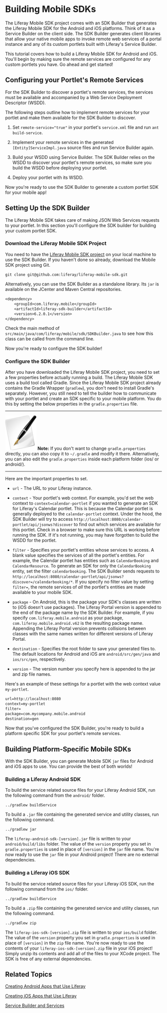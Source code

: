 # Building Mobile SDKs [](id=building-mobile-sdks)

The Liferay Mobile SDK project comes with an SDK Builder that generates the 
Liferay Mobile SDK for the Android and iOS platforms. Think of it as a Service
Builder on the client side. The SDK Builder generates client libraries that 
allow your native mobile apps to invoke remote web services of a portal instance 
and any of its custom portlets built with Liferay's Service Builder. 

This tutorial covers how to build a Liferay Mobile SDK for Android and iOS. 
You'll begin by making sure the remote services are configured for any custom 
portlets you have. Go ahead and get started! 

<!-- Add links to Service Builder tutorials once they exist. -Nick -->

## Configuring your Portlet's Remote Services 

For the SDK Builder to discover a portlet's remote services, the services must 
be available and accompanied by a Web Service Deployment Descriptor (WSDD). 

<!--
If you're in the process of developing the portlet, see [Generating Your Service
Layer](http://www.liferay.com/documentation/liferay-portal/6.2/development/-/ai/generating-your-service-layer-liferay-portal-6-2-dev-guide-04-en)
for in-depth instructions on implementing remote services.
-->

The following steps outline how to implement remote services for your portlet 
and make them available for the SDK Builder to discover. 

1. Set `remote-service="true"` in your portlet's `service.xml` file and run 
   `ant build-service`.

2. Implement your remote services in the generated `[Entity]ServiceImpl.java` 
   source files and run Service Builder again. 

3. Build your WSDD using Service Builder. The SDK Builder relies on the WSDD 
   to discover your portlet's remote services, so make sure you build the WSDD 
   before deploying your portlet. 

4. Deploy your portlet with its WSDD.

Now you're ready to use the SDK Builder to generate a custom portlet SDK for 
your mobile app! 

## Setting Up the SDK Builder  

The Liferay Mobile SDK takes care of making JSON Web Services 
requests to your portlet. In this section you'll configure the SDK builder for 
building your custom portlet SDK. 

### Download the Liferay Mobile SDK Project 

You need to have the [Liferay Mobile SDK project](https://github.com/liferay/liferay-mobile-sdk) on your local machine to use 
the SDK Builder. If you haven't done so already, download the Mobile SDK project 
using Git.

	git clone git@github.com:liferay/liferay-mobile-sdk.git

Alternatively, you can use the SDK Builder as a standalone library. Its `jar` is 
available on the JCenter and Maven Central repositories. 

	<dependency>
		<groupId>com.liferay.mobile</groupId>
		<artifactId>liferay-sdk-builder</artifactId>
		<version>6.2.0.1</version>
	</dependency>

Check the main method of `src/main/java/com/liferay/mobile/sdk/SDKBuilder.java` 
to see how this class can be called from the command line. 

Now you're ready to configure the SDK builder! 

### Configure the SDK Builder 

After you have downloaded the Liferay Mobile SDK project, you need to set a few 
properties before actually running a build. The Liferay Mobile SDK uses a build 
tool called Gradle. Since the Liferay Mobile SDK project already contains the 
Gradle Wrapper (`gradlew`), you don't need to install Gradle's separately. 
However, you still need to tell the builder how to communicate with your portlet 
and create an SDK specific to your mobile platform. You do this by setting the 
below properties in the `gradle.properties` file.

---

 ![Note](../../images/tip-pen-paper.png) **Note:** If you don't want to change 
  `gradle.properties` directly, you can also copy it to `~/.gradle` and modify 
  it there. Alternatively, you can also edit the `gradle.properties` inside each 
  platform folder (ios/ or android/).

---

Here are the important properties to set.

* `url` - The URL to your Liferay instance.

* `context` - Your portlet's web context. For example, you'd set the web 
context to `context=calendar-portlet` if you wanted to generate an SDK for 
Liferay's Calendar portlet. This is because the Calendar portlet is 
generally deployed to the `calendar-portlet` context. Under the hood, the 
SDK Builder will try to access 
`http://localhost:8080/calendar-portlet/api/jsonws?discover` to find
out which services are available for this portlet. Check in a browser to 
make sure this URL is working before running the SDK. If it's not running, 
you may have forgotten to build the WSDD for the portlet. 

* `filter` - Specifies your portlet's entities whose services to access. A
blank value specifies the services of all the portlet's entities. For 
example, the Calendar portlet has entities such as `CalendarBooking` and
`CalendarResource`. To generate an SDK for only the `CalendarBooking`
entity, set the filter `calendarbooking`. The SDK Builder sends requests to 
`http://localhost:8080/calendar-portlet/api/jsonws?discover=/calendarbooking/*`.
If you specify no filter value by setting `filter=`, the remote services of 
*all* the portlet's entities are made available to your mobile SDK. 

* `package` - On Android, this is the package your SDK's classes are written 
to (iOS doesn't use packages). The Liferay Portal version is appended to the 
end of the package name by the SDK Builder. For example, if you specify 
`com.liferay.mobile.android` as your package, 
`com.liferay.mobile.android.v62` is the resulting package name. Appending 
the Liferay Portal version prevents collisions between classes with the same 
names written for different versions of Liferay Portal. 

* `destination` - Specifies the root folder to save your generated files to.
The default locations for Android and iOS are `android/src/gen/java` and
`ios/src/gen`, respectively. 
	
* `version` - The version number you specify here is appended to the jar and 
zip file names. 

Here's an example of these settings for a portlet with the web context value 
`my-portlet`. 

    url=http://localhost:8080
    context=my-portlet
    filter=
    package=com.mycompany.mobile.android
    destination=gen

Now that you've configured the SDK Builder, you're ready to build a platform
specific SDK for your portlet's remote services. 

## Building Platform-Specific Mobile SDKs

With the SDK Builder, you can generate Mobile SDK `jar` files for Android and
iOS apps to use. You can provide the best of both worlds!  

### Building a Liferay Android SDK 

To build the service related source files for your Liferay Android SDK, run the
following command from the `android/` folder. 

    ../gradlew buildService

To build a `.jar` file containing the generated service and utility classes, run
the following command. 

    ../gradlew jar

The `liferay-android-sdk-[version].jar` file is written to your 
`android/build/libs` folder. The value of the `version` property you set in 
`gradle.properties` is used in place of `[version]` in the `jar` file name. 
You're now ready to use the `jar` file in your Android project! There are no 
external dependencies.

### Building a Liferay iOS SDK 

To build the service related source files for your Liferay iOS SDK, run the
following command from the `ios/` folder. 

	../gradlew buildService

To build a `.zip` file containing the generated service and utility classes, run
the following command.

    ../gradlew zip

The `liferay-ios-sdk-[version].zip` file is written to your `ios/build` folder. 
The value of the `version` property you set in `gradle.properties` is used in 
place of `[version]` in the `zip` file name. You're now ready to use the 
contents of your `liferay-ios-sdk-[version].zip` file in your iOS project! 
Simply unzip its contents and add all of the files to your XCode project. The 
SDK is free of any external dependencies.

## Related Topics

[Creating Android Apps that Use Liferay](/develop/tutorials/-/creating-android-apps-that-use-liferay)

[Creating iOS Apps that Use Liferay](/develop/tutorials/-/knowledge_base/creating-ios-apps-that-use-liferay)

[Service Builder and Services](/develop/tutorials/-/knowledge_base/service-builder)

